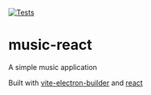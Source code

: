 [![Tests](https://github.com/Git-J219/music-react/actions/workflows/tests.yml/badge.svg)](https://github.com/Git-J219/music-react/actions/workflows/tests.yml)
# music-react
A simple music application

Built with [vite-electron-builder](https://github.com/cawa-93/vite-electron-builder) and [react](https://reactjs.org)